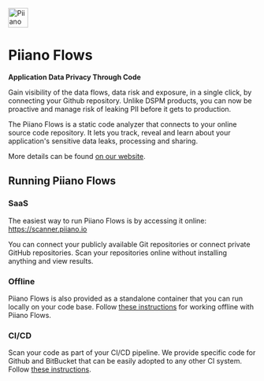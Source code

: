 <p>
  <a href="https://piiano.com/pii-code-scanner/">
    <picture>
      <source media="(prefers-color-scheme: dark)" srcset="https://docs.piiano.com/img/logo-developers-dark.svg">
      <source media="(prefers-color-scheme: light)" srcset="https://docs.piiano.com/img/logo-developers.svg">
      <img alt="Piiano Vault" src="https://docs.piiano.com/img/logo-developers.svg" height="40" />
    </picture>
  </a>
</p>

# Piiano Flows

**Application Data Privacy Through Code**

Gain visibility of the data flows, data risk and exposure, in a single click, by connecting your Github repository.
Unlike DSPM products, you can now be proactive and manage risk of leaking PII before it gets to production.

The Piiano Flows is a static code analyzer that connects to your online source code repository. It lets you track, reveal and learn about your application's sensitive data leaks, processing and sharing.

More details can be found [on our website](https://piiano.com/pii-code-scanner/).

## Running Piiano Flows

### SaaS

The easiest way to run Piiano Flows is by accessing it online: https://scanner.piiano.io

You can connect your publicly available Git repositories or connect private GitHub repositories. Scan your repositories online without installing anything and view results.

### Offline

Piiano Flows is also provided as a standalone container that you can run locally on your code base.
Follow [these instructions](./cli) for working offline with Piiano Flows.

### CI/CD

Scan your code as part of your CI/CD pipeline. We provide specific code for Github and BitBucket that can be easily adopted to any other CI system.  
Follow [these instructions](./ci).
